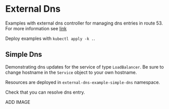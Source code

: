# External Dns

Examples with external dns controller for managing dns entries in route 53.
For more information see [link](./README.md#external-dns)

Deploy examples with `kubectl apply -k .`.


## Simple Dns

Demonstrating dns updates for the service of type `LoadBalancer`.
Be sure to change hostname in the `Service` object to your own hostname.

Resources are deployed in `external-dns-example-simple-dns` namespace.

Check that you can resolve dns entry.

ADD IMAGE
